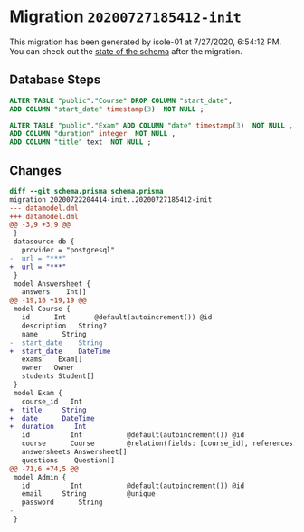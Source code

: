 # Migration `20200727185412-init`

This migration has been generated by isole-01 at 7/27/2020, 6:54:12 PM.
You can check out the [state of the schema](./schema.prisma) after the migration.

## Database Steps

```sql
ALTER TABLE "public"."Course" DROP COLUMN "start_date",
ADD COLUMN "start_date" timestamp(3)  NOT NULL ;

ALTER TABLE "public"."Exam" ADD COLUMN "date" timestamp(3)  NOT NULL ,
ADD COLUMN "duration" integer  NOT NULL ,
ADD COLUMN "title" text  NOT NULL ;
```

## Changes

```diff
diff --git schema.prisma schema.prisma
migration 20200722204414-init..20200727185412-init
--- datamodel.dml
+++ datamodel.dml
@@ -3,9 +3,9 @@
 }
 datasource db {
   provider = "postgresql"
-  url = "***"
+  url = "***"
 }
 model Answersheet {
   answers    Int[]
@@ -19,16 +19,19 @@
 model Course {
   id      Int       @default(autoincrement()) @id
   description   String?
   name      String
-  start_date    String
+  start_date    DateTime
   exams    Exam[]
   owner   Owner
   students Student[]
 }
 model Exam {
   course_id   Int
+  title     String
+  date      DateTime
+  duration     Int
   id          Int           @default(autoincrement()) @id
   course      Course        @relation(fields: [course_id], references: [id])
   answersheets Answersheet[]
   questions    Question[]
@@ -71,6 +74,5 @@
 model Admin {
   id          Int           @default(autoincrement()) @id
   email     String          @unique
   password      String
-
 }
```


